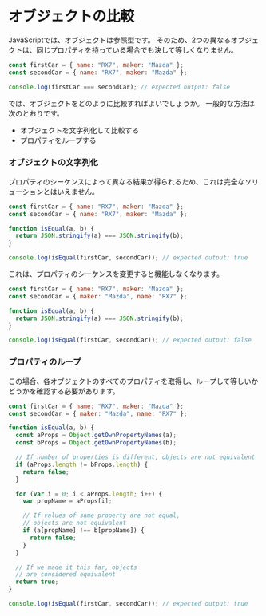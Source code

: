 # **オブジェクトの比較**

JavaScriptでは、オブジェクトは参照型です。
そのため、2つの異なるオブジェクトは、同じプロパティを持っている場合でも決して等しくなりません。

```js
const firstCar = { name: "RX7", maker: "Mazda" };
const secondCar = { name: "RX7", maker: "Mazda" };

console.log(firstCar === secondCar); // expected output: false
```
では、オブジェクトをどのように比較すればよいでしょうか。
一般的な方法は次のとおりです。

- オブジェクトを文字列化して比較する
- プロパティをループする

### **オブジェクトの文字列化**

プロパティのシーケンスによって異なる結果が得られるため、これは完全なソリューションとはいえません。


```js
const firstCar = { name: "RX7", maker: "Mazda" };
const secondCar = { name: "RX7", maker: "Mazda" };

function isEqual(a, b) {
  return JSON.stringify(a) === JSON.stringify(b);
}

console.log(isEqual(firstCar, secondCar)); // expected output: true
```

これは、プロパティのシーケンスを変更すると機能しなくなります。

```js
const firstCar = { name: "RX7", maker: "Mazda" };
const secondCar = { maker: "Mazda", name: "RX7" };

function isEqual(a, b) {
  return JSON.stringify(a) === JSON.stringify(b);
}

console.log(isEqual(firstCar, secondCar)); // expected output: false
```

### **プロパティのループ**

この場合、各オブジェクトのすべてのプロパティを取得し、ループして等しいかどうかを確認する必要があります。

```js
const firstCar = { name: "RX7", maker: "Mazda" };
const secondCar = { maker: "Mazda", name: "RX7" };

function isEqual(a, b) {
  const aProps = Object.getOwnPropertyNames(a);
  const bProps = Object.getOwnPropertyNames(b);

  // If number of properties is different, objects are not equivalent
  if (aProps.length != bProps.length) {
    return false;
  }

  for (var i = 0; i < aProps.length; i++) {
    var propName = aProps[i];

    // If values of same property are not equal,
    // objects are not equivalent
    if (a[propName] !== b[propName]) {
      return false;
    }
  }

  // If we made it this far, objects
  // are considered equivalent
  return true;
}

console.log(isEqual(firstCar, secondCar)); // expected output: true
```
